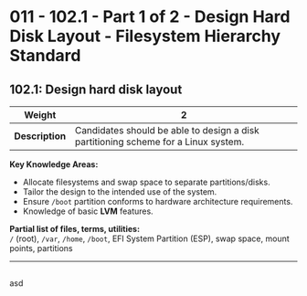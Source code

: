 # 011 - 102.1 - Part 1 of 2 - Design Hard Disk Layout - Filesystem Hierarchy Standard
## 102.1: Design hard disk layout

|**Weight**|**2**|
|---|---|
|**Description**|Candidates should be able to design a disk partitioning scheme for a Linux system.|

**Key Knowledge Areas:**
- Allocate filesystems and swap space to separate partitions/disks.
- Tailor the design to the intended use of the system.
- Ensure `/boot` partition conforms to hardware architecture requirements.
- Knowledge of basic **LVM** features.

**Partial list of files, terms, utilities:**  
`/` (root), `/var`, `/home`, `/boot`, EFI System Partition (ESP), swap space, mount points, partitions

---


## 
asd